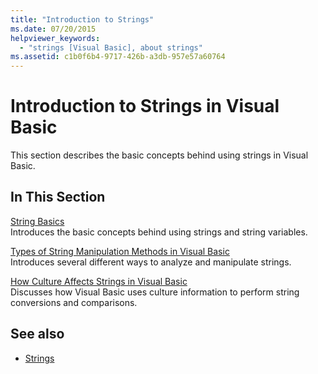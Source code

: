 ```yaml
---
title: "Introduction to Strings"
ms.date: 07/20/2015
helpviewer_keywords: 
  - "strings [Visual Basic], about strings"
ms.assetid: c1b0f6b4-9717-426b-a3db-957e57a60764
---
```

# Introduction to Strings in Visual Basic
This section describes the basic concepts behind using strings in Visual Basic.  
  
## In This Section  
 [String Basics](../../../../visual-basic/programming-guide/language-features/strings/string-basics.md)  
 Introduces the basic concepts behind using strings and string variables.  
  
 [Types of String Manipulation Methods in Visual Basic](../../../../visual-basic/programming-guide/language-features/strings/types-of-string-manipulation-methods.md)  
 Introduces several different ways to analyze and manipulate strings.  
  
 [How Culture Affects Strings in Visual Basic](../../../../visual-basic/programming-guide/language-features/strings/how-culture-affects-strings.md)  
 Discusses how Visual Basic uses culture information to perform string conversions and comparisons.  
  
## See also

- [Strings](../../../../visual-basic/programming-guide/language-features/strings/index.md)
